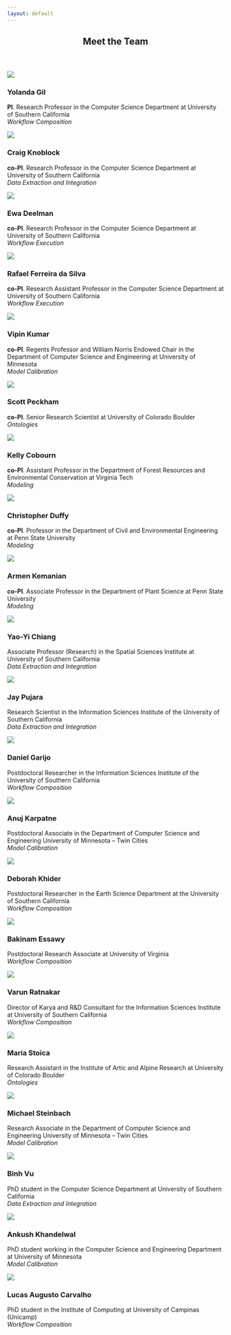 ```yaml
---
layout: default
---
```


<!-- Section -->
<section>
	<header class="major">
		<h2>Meet the Team</h2>
	</header>
	<div class="team">
		<member>
			<img src="assets/images/team/gil.png"/>
			<div class="content">
				<h3>Yolanda Gil</h3>
				<p><strong>PI</strong>. Research Professor in the Computer Science Department at University of Southern California 
				<br /><i class="label">Workflow Composition</i></p>
			</div>
		</member>
		<member>
			<img src="assets/images/team/knoblock.jpg"/>
			<div class="content">
				<h3>Craig Knoblock</h3>
				<p><strong>co-PI</strong>. Research Professor in the Computer Science Department at University of Southern California
				<br /><i class="label">Data Extraction and Integration</i></p>
			</div>
		</member>
		<member>
			<img src="assets/images/team/deelman.png"/>
			<div class="content">
				<h3>Ewa Deelman</h3>
				<p><strong>co-PI</strong>. Research Professor in the Computer Science Department at University of Southern California
				<br /><i class="label">Workflow Execution</i></p>
			</div>
		</member>
		<member>
			<img src="assets/images/team/ferreiradasilva.png"/>
			<div class="content">
				<h3>Rafael Ferreira da Silva</h3>
				<p><strong>co-PI</strong>. Research Assistant Professor in the Computer Science Department at University of Southern California
				<br /><i class="label">Workflow Execution</i></p>
			</div>
		</member>
		<member>
			<img src="assets/images/team/kumar.jpg"/>
			<div class="content">
				<h3>Vipin Kumar</h3>
				<p><strong>co-PI</strong>. Regents Professor and William Norris Endowed Chair in the Department of Computer Science and Engineering at University of Minnesota
				<br /><i class="label">Model Calibration</i></p>
			</div>
		</member>
		<member>
			<img src="assets/images/team/peckham.jpg"/>
			<div class="content">
				<h3>Scott Peckham</h3>
				<p><strong>co-PI</strong>. Senior Research Scientist at University of Colorado Boulder
				<br /><i class="label">Ontologies</i></p>
			</div>
		</member>
		<member>
			<img src="assets/images/team/cobourn.jpg"/>
			<div class="content">
				<h3>Kelly Cobourn</h3>
				<p><strong>co-PI</strong>. Assistant Professor in the Department of Forest Resources and Environmental Conservation at Virginia Tech
				<br /><i class="label">Modeling</i></p>
			</div>
		</member>
		<member>
			<img src="assets/images/team/duffy.jpg"/>
			<div class="content">
				<h3>Christopher Duffy</h3>
				<p><strong>co-PI</strong>. Professor in the Department of Civil and Environmental Engineering at Penn State University
				<br /><i class="label">Modeling</i></p>
			</div>
		</member>
		<member>
			<img src="assets/images/team/kemanian.jpg"/>
			<div class="content">
				<h3>Armen Kemanian</h3>
				<p><strong>co-PI</strong>. Associate Professor in the Department of Plant Science at Penn State University
				<br /><i class="label">Modeling</i></p>
			</div>
		</member>
		<member>
			<img src="assets/images/team/chiang.jpg"/>
			<div class="content">
				<h3>Yao-Yi Chiang</h3>
				<p>Associate Professor (Research) in the Spatial Sciences Institute at University of Southern California
				<br /><i class="label">Data Extraction and Integration</i></p>
			</div>
		</member>
        <member>
			<img src="assets/images/team/pujara.png"/>
			<div class="content">
				<h3>Jay Pujara</h3>
				<p>Research Scientist in the Information Sciences Institute of the University of Southern California
				<br /><i class="label">Data Extraction and Integration</i></p>
			</div>
		</member>
        <member>
			<img src="assets/images/team/garijo.jpg"/>
			<div class="content">
				<h3>Daniel Garijo</h3>
				<p>Postdoctoral Researcher in the Information Sciences Institute of the University of Southern California
				<br /><i class="label">Workflow Composition</i></p>
			</div>
		</member>    
        <member>
			<img src="assets/images/team/karpatne.jpg"/>
			<div class="content">
				<h3>Anuj Karpatne</h3>
				<p>Postdoctoral Associate in the Department of Computer Science and Engineering University of Minnesota – Twin Cities
				<br /><i class="label">Model Calibration</i></p>
			</div>
		</member> 
        <member>
			<img src="assets/images/team/khider.jpg"/>
			<div class="content">
				<h3>Deborah Khider</h3>
				<p>Postdoctoral Researcher in the Earth Science Department at the University of Southern California
				<br /><i class="label">Workflow Composition</i></p>
			</div>
		</member>
		<member>
            <img src="assets/images/team/essawy.jpg"/>
            <div class="content">
                <h3>Bakinam Essawy</h3>
                <p>Postdoctoral Research Associate at University of Virginia
                <br /><i class="label">Workflow Composition</i></p>
            </div>
        </member>    
		<member>
			<img src="assets/images/team/ratnakar.jpg"/>
			<div class="content">
				<h3>Varun Ratnakar</h3>
				<p>Director of Karya and R&D Consultant for the Information Sciences Institute at University of Southern California
				<br /><i class="label">Workflow Composition</i></p>
			</div>
		</member>
        <member>
			<img src="assets/images/team/stoica.jpg"/>
			<div class="content">
				<h3>Maria Stoica</h3>
				<p>Research Assistant in the Institute of Artic and Alpine Research at University of Colorado Boulder
				<br /><i class="label">Ontologies</i></p>
			</div>
		</member>
        <member>
			<img src="assets/images/team/steinbach.jpg"/>
			<div class="content">
				<h3>Michael Steinbach</h3>
				<p>Research Associate in the Department of Computer Science and Engineering University of Minnesota – Twin Cities
				<br /><i class="label">Model Calibration</i></p>
			</div>
		</member>
        <member>
			<img src="assets/images/team/vu.png"/>
			<div class="content">
				<h3>Binh Vu</h3>
				<p>PhD student in the Computer Science Department at University of Southern California
				<br /><i class="label">Data Extraction and Integration</i></p>
			</div>
		</member>
        <member>
			<img src="assets/images/team/khandelwal.jpg"/>
			<div class="content">
				<h3>Ankush Khandelwal</h3>
				<p>PhD student working in the Computer Science and Engineering Department at University of Minnesota
				<br /><i class="label">Model Calibration</i></p>
			</div>
		</member>
        <member>
			<img src="assets/images/team/carvalho.jpg"/>
			<div class="content">
				<h3>Lucas Augusto Carvalho</h3>
				<p>PhD student in the Institute of Computing at University of Campinas (Unicamp)
				<br /><i class="label">Workflow Composition</i></p>
			</div>
		</member>
    </div>
</section>

<!-- Section -->
<!--section>
	<header class="major">
		<h2>Ipsum sed dolor</h2>
	</header>
	<div class="posts">
		<article>
			<a href="#" class="image"><img src="assets/images/pic01.jpg" alt="" /></a>
			<h3>Interdum aenean</h3>
			<p>Aenean ornare velit lacus, ac varius enim lorem ullamcorper dolore. Proin aliquam facilisis ante interdum. Sed nulla amet lorem feugiat tempus aliquam.</p>
			<ul class="actions">
				<li><a href="#" class="button">More</a></li>
			</ul>
		</article>
		<article>
			<a href="#" class="image"><img src="assets/images/pic02.jpg" alt="" /></a>
			<h3>Nulla amet dolore</h3>
			<p>Aenean ornare velit lacus, ac varius enim lorem ullamcorper dolore. Proin aliquam facilisis ante interdum. Sed nulla amet lorem feugiat tempus aliquam.</p>
			<ul class="actions">
				<li><a href="#" class="button">More</a></li>
			</ul>
		</article>
		<article>
			<a href="#" class="image"><img src="assets/images/pic03.jpg" alt="" /></a>
			<h3>Tempus ullamcorper</h3>
			<p>Aenean ornare velit lacus, ac varius enim lorem ullamcorper dolore. Proin aliquam facilisis ante interdum. Sed nulla amet lorem feugiat tempus aliquam.</p>
			<ul class="actions">
				<li><a href="#" class="button">More</a></li>
			</ul>
		</article>
		<article>
			<a href="#" class="image"><img src="assets/images/pic04.jpg" alt="" /></a>
			<h3>Sed etiam facilis</h3>
			<p>Aenean ornare velit lacus, ac varius enim lorem ullamcorper dolore. Proin aliquam facilisis ante interdum. Sed nulla amet lorem feugiat tempus aliquam.</p>
			<ul class="actions">
				<li><a href="#" class="button">More</a></li>
			</ul>
		</article>
		<article>
			<a href="#" class="image"><img src="assets/images/pic05.jpg" alt="" /></a>
			<h3>Feugiat lorem aenean</h3>
			<p>Aenean ornare velit lacus, ac varius enim lorem ullamcorper dolore. Proin aliquam facilisis ante interdum. Sed nulla amet lorem feugiat tempus aliquam.</p>
			<ul class="actions">
				<li><a href="#" class="button">More</a></li>
			</ul>
		</article>
		<article>
			<a href="#" class="image"><img src="assets/images/pic06.jpg" alt="" /></a>
			<h3>Amet varius aliquam</h3>
			<p>Aenean ornare velit lacus, ac varius enim lorem ullamcorper dolore. Proin aliquam facilisis ante interdum. Sed nulla amet lorem feugiat tempus aliquam.</p>
			<ul class="actions">
				<li><a href="#" class="button">More</a></li>
			</ul>
		</article>
	</div>
</section-->

